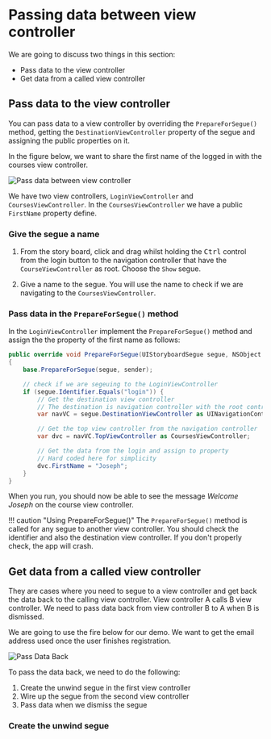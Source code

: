 # Passing data between view controller

We are going to discuss two things in this section:

- Pass data to the view controller
- Get data from a called view controller

## Pass data to the view controller

You can pass data to a view controller by overriding the `PrepareForSegue()` method, getting the `DestinationViewController` property of the segue and assigning the public properties on it.

In the figure below, we want to share the first name of the logged in with the courses view controller.

![Pass data between view controller][1]

We have two view controllers, `LoginViewController` and `CoursesViewController`. In the `CoursesViewController` we have a public `FirstName` property define.

### Give the segue a name

1. From the story board, click and drag whilst holding the <kbd>Ctrl</kbd> control from the login button to the navigation controller that have the `CourseViewController` as root. Choose the `Show` segue.

2. Give a name to the segue. You will use the name to check if we are navigating to the `CoursesViewController`.

### Pass data in the `PrepareForSegue()` method

In the `LoginViewController` implement the `PrepareForSegue()` method and assign the the property of the first name as follows:

```csharp
public override void PrepareForSegue(UIStoryboardSegue segue, NSObject sender)
{
    base.PrepareForSegue(segue, sender);

    // check if we are segeuing to the LoginViewController
    if (segue.Identifier.Equals("login")) {
        // Get the destination view controller
        // The destination is navigation controller with the root controller CoursesViewController
        var navVC = segue.DestinationViewController as UINavigationController;

        // Get the top view controller from the navigation controller
        var dvc = navVC.TopViewController as CoursesViewController;

        // Get the data from the login and assign to property
        // Hard coded here for simplicity
        dvc.FirstName = "Joseph";
    }
}
```

When you run, you should now be able to see the message _Welcome Joseph_ on the course view controller.

!!! caution "Using PrepareForSegue()"
    The `PrepareForSegue()` method is called for any segue to another view controller. You should check the identifier and also the destination view controller. If you don't properly check, the app will crash.


## Get data from a called view controller

They are cases where you need to segue to a view controller and get back the data back to the calling view controller. View controller A calls B view controller. We need to pass data back from view controller B to A when B is dismissed.

We are going to use the fire below for our demo. We want to get the email address used once the user finishes registration.

![Pass Data Back][2]

To pass the data back, we need to do the following:

1. Create the unwind segue in the first view controller
2. Wire up the segue from the second view controller
3. Pass data when we dismiss the segue

### Create the unwind segue




[1]: /images/pass-data.png
[2]: /images/pass-data-back.png